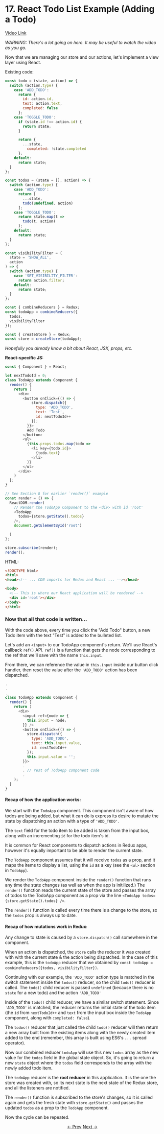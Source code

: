 # 17. React Todo List Example (Adding a Todo)
[Video Link](https://egghead.io/lessons/javascript-redux-react-todo-list-example-adding-a-todo)

_WARNING: There's a lot going on here. It may be useful to watch the video as you go._

Now that we are managing our store and our actions, let's implement a view layer using React.

Existing code:
```JavaScript
const todo = (state, action) => {
  switch (action.type) {
    case 'ADD_TODO':
      return {
        id: action.id,
        text: action.text,
        completed: false
      };
    case 'TOGGLE_TODO':
      if (state.id !== action.id) {
        return state;
      }

      return {
        ...state,
          completed: !state.completed
      };
    default:
      return state;
  }
};

const todos = (state = [], action) => {
  switch (action.type) {
    case 'ADD_TODO':
      return [
        ...state,
        todo(undefined, action)
      ];
    case 'TOGGLE_TODO':
      return state.map(t =>
        todo(t, action)
      );
    default:
      return state;
  }
};

const visibilityFilter = (
  state = 'SHOW_ALL',
  action
) => {
  switch (action.type) {
    case 'SET_VISIBILITY_FILTER':
      return action.filter;
    default:
      return state;
  }
};

const { combineReducers } = Redux;
const todoApp = combineReducers({
  todos,
  visibilityFilter
});

const { createStore } = Redux;
const store = createStore(todoApp);
```


 _Hopefully you already know a bit  about React, JSX, props, etc._

 **React-specific JS:**
```Javascript
const { Component } = React;

let nextTodoId = 0;
class TodoApp extends Component {
  render() {
    return (
      <div>
        <button onClick={() => {
            store.dispatch({
              type: 'ADD_TODO',
              text: 'Test',
              id: nextTodoId++
            });
          }}>
          Add Todo
        </button>
        <ul>
          {this.props.todos.map(todo =>
            <li key={todo.id}>
              {todo.text}
            </li>
          )}
        </ul>
      </div>
    )
  };
}

// See Section 8 for earlier `render()` example
const render = () => {
  ReactDOM.render(
    // Render the TodoApp Component to the <div> with id 'root'
    <TodoApp
      todos={store.getState().todos}
    />,
    document.getElementById('root')

  )
};

store.subscribe(render);
render();
```

HTML:
```HTML
<!DOCTYPE html>
<html>
<head><!-- ... CDN imports for Redux and React ... --></head>

<body>
  <!-- This is where our React application will be rendered -->
  <div id='root'></div>
</body>
</html>
```

### Now that all that code is written...
With the code above, every time you click the "Add Todo" button, a new Todo item with the text "Test" is added to the bulleted list.

Let's add an `<input>` to our TodoApp component's return. We'll use React's callback `ref()` API.
`ref()` is a function that gets the node corresponding to the ref that we'll save with the name `this.input`.

From there, we can reference the value in `this.input` inside our button click handler, then reset the value after the `'ADD_TODO'` action has been dispatched.


```JavaScript
.
.
.
class TodoApp extends Component {
  render() {
    return (
      <div>
        <input ref={node => {
          this.input = node;
        }} />
        <button onClick={() => {
          store.dispatch({
            type: 'ADD_TODO',
            text: this.input.value,
            id: nextTodoId++
          });
          this.input.value = '';
        }}>
        .
        . // rest of TodoApp component code
        .
    );
  }
}

```

#### Recap of how the application works:

We start with the `TodoApp` component. This component isn't aware of how todos are being added, but what it can do is express its desire to mutate the state by dispatching an action with a type of `'ADD_TODO'`.

The `text` field for the todo item to be added is taken from the input box, along with an incrementing `id` for the todo item's id.

It is common for React components to dispatch actions in Redux apps, however it's equally important to be able to render the current state.

The `TodoApp` component assumes that it will receive `todos` as a prop, and it maps the items to display a list, using the `id` as a key (see the `<ul>` section in `TodoApp`).

We render the `TodoApp` component inside the `render()` function that runs any time the state changes (as well as when the app is initilized.) The `render()` function reads the current state of the store and passes the array of todos to the TodoApp component as a prop via the line `<TodoApp todos={store.getState().todos} />`.

The `render()` function is called every time there is a change to the store, so the `todos` prop is always up to date.

#### Recap of how mutations work in Redux:
Any change to state is caused by a `store.dispatch()` call somewhere in the component.

When an action is dispatched, the `store` calls the reducer it was created with with the current state & the action being dispatched. In the case of this example, this is the `todoApp` reducer that we obtained by `const todoApp = combineReducers({todos, visibilityFilter})`.

Continuing with our example, the `'ADD_TODO'` action type is matched in the switch statement inside the `todos()` reducer, so the child `todo()` reducer is called. The `todo()` child reducer is passed `undefined` (because there is no `state` for a new todo) and the action `'ADD_TODO'`

Inside of the `todo()` child reducer, we have a similar switch statement. Since `'ADD_TODO'` is matched, the reducer returns the initial state of the todo item (the `id` from `nextTodoId++` and `text` from the input box inside the `TodoApp` component, along with `completed: false`).

The `todos()` reducer that just called the child `todo()` reducer will then return a new array built from the existing items along with the newly created item added to the end (remember, this array is built using ES6's `...` spread operator).

Now our combined reducer `todoApp` will use this new `todos` array as the new value for the `todos` field in the global state object. So, it's going to return a new `state` object where the `todos` field corresponds to the array with the newly added todo item.

The `todoApp` reducer is the **root reducer** in this application. It is the one the store was created with, so its next state is the next state of the Redux store, and all the listeners are notified.

The `render()` function is subscribed to the store's changes, so it is called again and gets the fresh state with `store.getState()` and passes the updated `todos` as a prop to the `TodoApp` component.

Now the cycle can be repeated.


<p align="center">
<a href="https://github.com/tayiorbeii/egghead.io_redux_course_notes/blob/master/11-Implementing_combineReducers_from_Scratch.md"><- Prev</a>
<a href="https://github.com/tayiorbeii/egghead.io_redux_course_notes/blob/master/13-React_Todo_List_Example_Toggling_a_Todo.md">Next -></a>
</p>
